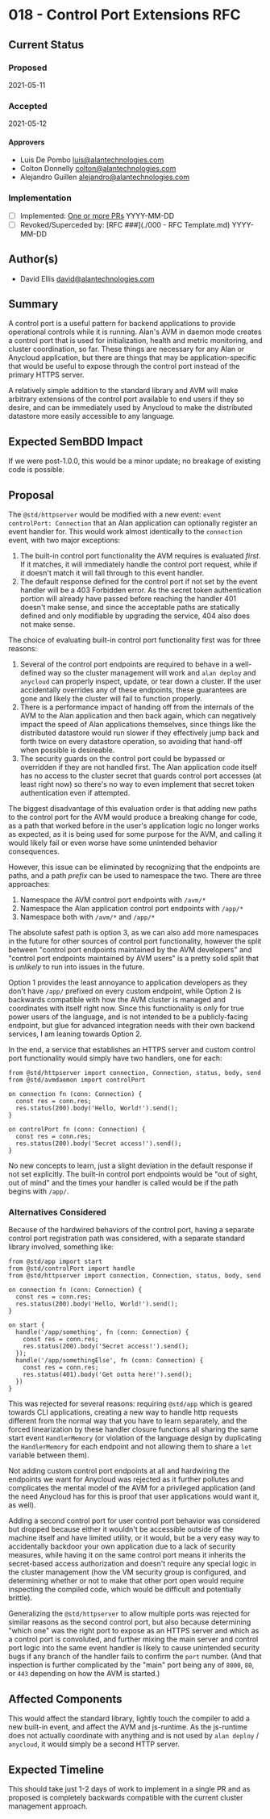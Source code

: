 # 018 - Control Port Extensions RFC

## Current Status

### Proposed

2021-05-11

### Accepted

2021-05-12

#### Approvers

- Luis De Pombo <luis@alantechnologies.com>
- Colton Donnelly <colton@alantechnologies.com>
- Alejandro Guillen <alejandro@alantechnologies.com>

### Implementation

- [ ] Implemented: [One or more PRs](https://github.com/alantech/alan/some-pr-link-here) YYYY-MM-DD
- [ ] Revoked/Superceded by: [RFC ###](./000 - RFC Template.md) YYYY-MM-DD

## Author(s)

- David Ellis <david@alantechnologies.com>

## Summary

A control port is a useful pattern for backend applications to provide operational controls while it is running. Alan's AVM in daemon mode creates a control port that is used for initialization, health and metric monitoring, and cluster coordination, so far. These things are necessary for any Alan or Anycloud application, but there are things that may be application-specific that would be useful to expose through the control port instead of the primary HTTPS server.

A relatively simple addition to the standard library and AVM will make arbitrary extensions of the control port available to end users if they so desire, and can be immediately used by Anycloud to make the distributed datastore more easily accessible to any language.

## Expected SemBDD Impact

If we were post-1.0.0, this would be a minor update; no breakage of existing code is possible.

## Proposal

The `@std/httpserver` would be modified with a new event: `event controlPort: Connection` that an Alan application can optionally register an event handler for. This would work almost identically to the `connection` event, with two major exceptions:

1. The built-in control port functionality the AVM requires is evaluated *first*. If it matches, it will immediately handle the control port request, while if it doesn't match it will fall through to this event handler.
2. The default response defined for the control port if not set by the event handler will be a 403 Forbidden error. As the secret token authentication portion will already have passed before reaching the handler 401 doesn't make sense, and since the acceptable paths are statically defined and only modifiable by upgrading the service, 404 also does not make sense.

The choice of evaluating built-in control port functionality first was for three reasons:

1. Several of the control port endpoints are required to behave in a well-defined way so the cluster management will work and `alan deploy` and `anycloud` can properly inspect, update, or tear down a cluster. If the user accidentally overrides any of these endpoints, these guarantees are gone and likely the cluster will fail to function properly.
2. There is a performance impact of handing off from the internals of the AVM to the Alan application and then back again, which can negatively impact the speed of Alan applications themselves, since things like the distributed datastore would run slower if they effectively jump back and forth twice on every datastore operation, so avoiding that hand-off when possible is desireable.
3. The security guards on the control port could be bypassed or overridden if they are not handled first. The Alan application code itself has no access to the cluster secret that guards control port accesses (at least right now) so there's no way to even implement that secret token authentication even if attempted.

The biggest disadvantage of this evaluation order is that adding new paths to the control port for the AVM would produce a breaking change for code, as a path that worked before in the user's application logic no longer works as expected, as it is being used for some purpose for the AVM, and calling it would likely fail or even worse have some unintended behavior consequences.

However, this issue can be eliminated by recognizing that the endpoints are paths, and a path *prefix* can be used to namespace the two. There are three approaches:

1. Namespace the AVM control port endpoints with `/avm/*`
2. Namespace the Alan application control port endpoints with `/app/*`
3. Namespace both with `/avm/*` and `/app/*`

The absolute safest path is option 3, as we can also add more namespaces in the future for other sources of control port functionality, however the split between "control port endpoints maintained by the AVM developers" and "control port endpoints maintained by AVM users" is a pretty solid split that is *unlikely* to run into issues in the future.

Option 1 provides the least annoyance to application developers as they don't have `/app/` prefixed on every custom endpoint, while Option 2 is backwards compatible with how the AVM cluster is managed and coordinates with itself right now. Since this functionality is only for true power users of the language, and is not intended to be a publicly-facing endpoint, but glue for advanced integration needs with their own backend services, I am leaning towards Option 2.

In the end, a service that establishes an HTTPS server and custom control port functionality would simply have two handlers, one for each:

```ln
from @std/httpserver import connection, Connection, status, body, send
from @std/avmdaemon import controlPort

on connection fn (conn: Connection) {
  const res = conn.res;
  res.status(200).body('Hello, World!').send();
}

on controlPort fn (conn: Connection) {
  const res = conn.res;
  res.status(200).body('Secret access!').send();
}
```

No new concepts to learn, just a slight deviation in the default response if not set explicitly. The built-in control port endpoints would be "out of sight, out of mind" and the times your handler is called would be if the path begins with `/app/`.

### Alternatives Considered

Because of the hardwired behaviors of the control port, having a separate control port registration path was considered, with a separate standard library involved, something like:

```ln
from @std/app import start
from @std/controlPort import handle
from @std/httpserver import connection, Connection, status, body, send

on connection fn (conn: Connection) {
  const res = conn.res;
  res.status(200).body('Hello, World!').send();
}

on start {
  handle('/app/something', fn (conn: Connection) {
    const res = conn.res;
    res.status(200).body('Secret access!').send();
  });
  handle('/app/somethingElse', fn (conn: Connection) {
    const res = conn.res;
    res.status(401).body('Get outta here!').send();
  })
}
```

This was rejected for several reasons: requiring `@std/app` which is geared towards CLI applications, creating a new way to handle http requests different from the normal way that you have to learn separately, and the forced linearization by these handler closure functions all sharing the same start event `HandlerMemory` (or violation of the language design by duplicating the `HandlerMemory` for each endpoint and not allowing them to share a `let` variable between them).

Not adding custom control port endpoints at all and hardwiring the endpoints we want for Anycloud was rejected as it further pollutes and complicates the mental model of the AVM for a privileged application (and the need Anycloud has for this is proof that user applications would want it, as well).

Adding a second control port for user control port behavior was considered but dropped because either it wouldn't be accessible outside of the machine itself and have limited utility, or it would, but be a very easy way to accidentally backdoor your own application due to a lack of security measures, while having it on the same control port means it inherits the secret-based access authorization and doesn't require any special logic in the cluster management (how the VM security group is configured, and determining whether or not to make that other port open would require inspecting the compiled code, which would be difficult and potentially brittle).

Generalizing the `@std/httpserver` to allow multiple ports was rejected for similar reasons as the second control port, but also because determining "which one" was the right port to expose as an HTTPS server and which as a control port is convoluted, and further mixing the main server and control port logic into the same event handler is likely to cause unintended security bugs if any branch of the handler fails to confirm the `port` number. (And that inspection is further complicated by the "main" port being any of `8000`, `80`, or `443` depending on how the AVM is started.)

## Affected Components

This would affect the standard library, lightly touch the compiler to add a new built-in event, and affect the AVM and js-runtime. As the js-runtime does not actually coordinate with anything and is not used by `alan deploy` / `anycloud`, it would simply be a second HTTP server.

## Expected Timeline

This should take just 1-2 days of work to implement in a single PR and as proposed is completely backwards compatible with the current cluster management approach.
